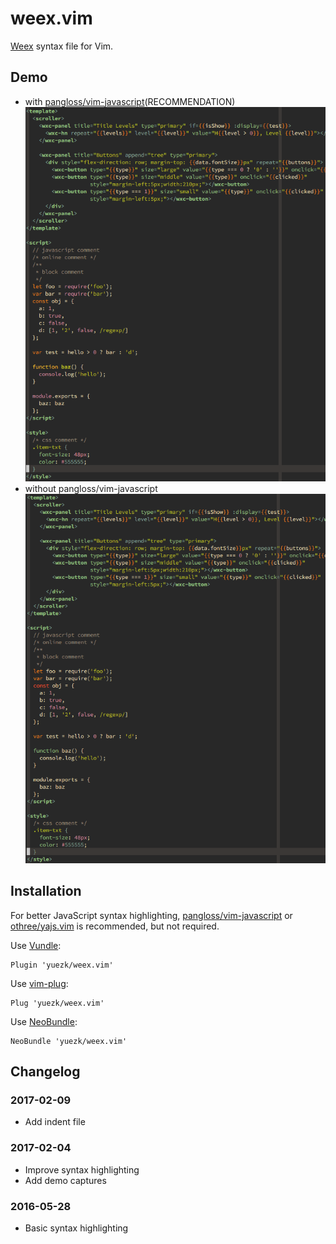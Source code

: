 # weex.vim
[Weex][] syntax file for Vim.

## Demo

* with [pangloss/vim-javascript][js](RECOMMENDATION)
    ![capture-with-vim-javascript.png](capture-with-vim-javascript.png)
* without pangloss/vim-javascript
    ![capture.png](capture.png)

## Installation

For better JavaScript syntax highlighting, [pangloss/vim-javascript][js] or 
[othree/yajs.vim][yajs] is recommended, but not required.

Use [Vundle][vundle]:

```
Plugin 'yuezk/weex.vim'
```

Use [vim-plug][plug]:

```
Plug 'yuezk/weex.vim'
```

Use [NeoBundle][bundle]:

```
NeoBundle 'yuezk/weex.vim'
```

## Changelog

### 2017-02-09

- Add indent file

### 2017-02-04

- Improve syntax highlighting
- Add demo captures

### 2016-05-28

- Basic syntax highlighting

[Weex]: http://alibaba.github.io/weex/
[vundle]: https://github.com/gmarik/vundle
[plug]: https://github.com/junegunn/vim-plug
[bundle]: https://github.com/Shougo/neobundle.vim
[js]: https://github.com/pangloss/vim-javascript
[yajs]: https://github.com/othree/yajs.vim
